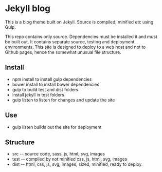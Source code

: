 # Jekyll blog

This is a blog theme built on Jekyll. Source is compiled, minified etc using Gulp.

This repo contains only source. Dependencies must be installed it and must be built out. It contains separate source, testing and deployment environments. This site is designed to deploy to a web host and not to Github pages, hence the somewhat unusual file structure.

## Install

* npm install to install gulp dependencies
* bower install to install bower dependencies
* gulp to build test and dist folders
* install jekyll in test folders
* gulp listen to listen for changes and update the site

## Use

* gulp listen builds out the site for deployment


## Structure

* src -- source code, sass, js, html, svg, images
* test -- compiled by not minified css, js, html, svg, images
* dist -- html, css, js, svg, images, sized,  minified, ready to deploy.
